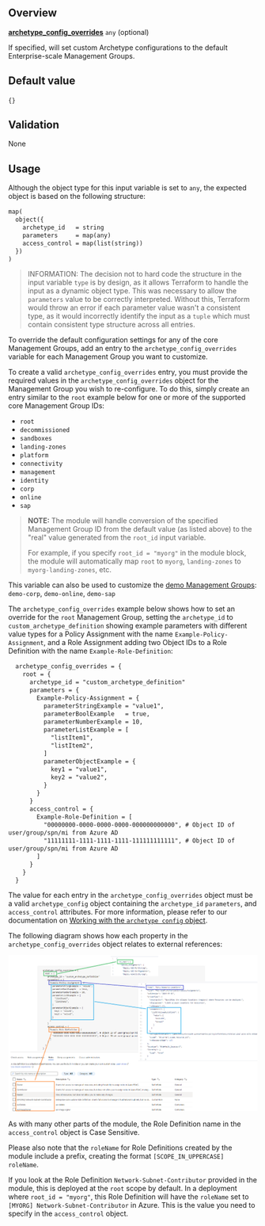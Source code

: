 <!-- markdownlint-disable first-line-h1 -->
## Overview

[**archetype_config_overrides**](#overview) `any` (optional)

If specified, will set custom Archetype configurations to the default Enterprise-scale Management Groups.

## Default value

`{}`

## Validation

None

## Usage

Although the object type for this input variable is set to `any`, the expected object is based on the following structure:

```hcl
map(
  object({
    archetype_id   = string
    parameters     = map(any)
    access_control = map(list(string))
  })
)
```

> INFORMATION: The decision not to hard code the structure in the input variable `type` is by design, as it allows Terraform to handle the input as a dynamic object type.
This was necessary to allow the `parameters` value to be correctly interpreted.
Without this, Terraform would throw an error if each parameter value wasn't a consistent type, as it would incorrectly identify the input as a `tuple` which must contain consistent type structure across all entries.

To override the default configuration settings for any of the core Management Groups, add an entry to the `archetype_config_overrides` variable for each Management Group you want to customize.

To create a valid `archetype_config_overrides` entry, you must provide the required values in the `archetype_config_overrides` object for the Management Group you wish to re-configure.
To do this, simply create an entry similar to the `root` example below for one or more of the supported core Management Group IDs:

- `root`
- `decommissioned`
- `sandboxes`
- `landing-zones`
- `platform`
- `connectivity`
- `management`
- `identity`
- `corp`
- `online`
- `sap`

> **NOTE:** The module will handle conversion of the specified Management Group ID from the default value (as listed above) to the "real" value generated from the `root_id` input variable.
>
> For example, if you specify `root_id = "myorg"` in the module block, the module will automatically map `root` to `myorg`, `landing-zones` to `myorg-landing-zones`, etc.

This variable can also be used to customize the [demo Management Groups](https://github.com/Azure/terraform-azurerm-caf-enterprise-scale/wiki/%5BVariables%5D-deploy_demo_landing_zones): `demo-corp`, `demo-online`, `demo-sap`

The `archetype_config_overrides` example below shows how to set an override for the `root` Management Group, setting the `archetype_id` to `custom_archetype_definition` showing example parameters with different value types for a Policy Assignment with the name `Example-Policy-Assignment`, and a Role Assignment adding two Object IDs to a Role Definition with the name `Example-Role-Definition`:

```hcl
  archetype_config_overrides = {
    root = {
      archetype_id = "custom_archetype_definition"
      parameters = {
        Example-Policy-Assignment = {
          parameterStringExample = "value1",
          parameterBoolExample   = true,
          parameterNumberExample = 10,
          parameterListExample = [
            "listItem1",
            "listItem2",
          ]
          parameterObjectExample = {
            key1 = "value1",
            key2 = "value2",
          }
        }
      }
      access_control = {
        Example-Role-Definition = [
          "00000000-0000-0000-0000-000000000000", # Object ID of user/group/spn/mi from Azure AD
          "11111111-1111-1111-1111-111111111111", # Object ID of user/group/spn/mi from Azure AD
        ]
      }
    }
  }
```

The value for each entry in the `archetype_config_overrides` object must be a valid `archetype_config` object containing the `archetype_id` `parameters`, and `access_control` attributes.
For more information, please refer to our documentation on [Working with the `archetype config` object][archetype_config_object].

The following diagram shows how each property in the `archetype_config_overrides` object relates to external references:

![archetype_config_overrides_mapping][archetype_config_overrides_mapping]

As with many other parts of the module, the Role Definition name in the `access_control` object is Case Sensitive.

Please also note that the `roleName` for Role Definitions created by the module include a prefix, creating the format `[SCOPE_IN_UPPERCASE] roleName`.

If you look at the Role Definition `Network-Subnet-Contributor` provided in the module, this is deployed at the `root` scope by default.
In a deployment where `root_id = "myorg"`, this Role Definition will have the `roleName` set to `[MYORG] Network-Subnet-Contributor` in Azure.
This is the value you need to specify in the `access_control` object.

[//]: # (*****************************)
[//]: # (INSERT IMAGE REFERENCES BELOW)
[//]: # (*****************************)

[archetype_config_overrides_mapping]: media/variables-archetype_config_overrides-mapping.png "Mapping of archetype_config_overrides entries to their respective sources"

[//]: # "************************"
[//]: # "INSERT LINK LABELS BELOW"
[//]: # "************************"

[archetype_config_object]: %5BUser-Guide%5D-Archetype-Definitions#working-with-the-archetype_config-object "Working with the archetype_config object"
